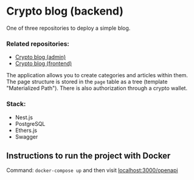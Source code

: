 # Crypto blog (backend)
One of three repositories to deploy a simple blog.

### Related repositories:
- [Crypto blog (admin)](https://github.com/Mr-Good-Cat/blog-admin-react-app)
- [Crypto blog (frontend)](https://github.com/Mr-Good-Cat/blog-frontend-nextjs)

The application allows you to create categories and articles within them.
The page structure is stored in the `page` table as a tree (template  
"Materialized Path"). There is also authorization through a crypto wallet.

### Stack:
- Nest.js
- PostgreSQL
- Ethers.js
- Swagger

## Instructions to run the project with Docker

Command: `docker-compose up` and then visit [localhost:3000/openapi](http://localhost:3000/openapi)

